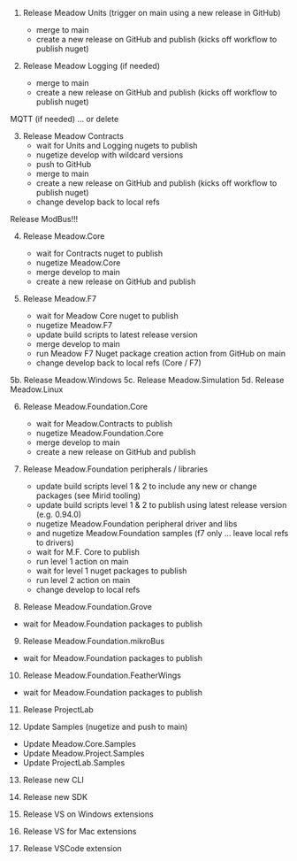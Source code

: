 1. Release Meadow Units (trigger on main using a new release in GitHub)
 	- merge to main
	- create a new release on GitHub and publish (kicks off workflow to publish nuget)

2. Release Meadow Logging (if needed) 
	- merge to main
	- create a new release on GitHub and publish (kicks off workflow to publish nuget)

MQTT (if needed) ... or delete

3. Release Meadow Contracts 
	- wait for Units and Logging nugets to publish
	- nugetize develop with wildcard versions
	- push to GitHub
	- merge to main
	- create a new release on GitHub and publish (kicks off workflow to publish nuget)
	- change develop back to local refs

Release ModBus!!!

4. Release Meadow.Core
	- wait for Contracts nuget to publish
	- nugetize Meadow.Core
	- merge develop to main
	- create a new release on GitHub and publish
	
5. Release Meadow.F7
	- wait for Meadow Core nuget to publish
	- nugetize Meadow.F7
	- update build scripts to latest release version
	- merge develop to main
	- run Meadow F7 Nuget package creation action from GitHub on main
	- change develop back to local refs (Core / F7)

5b. Release Meadow.Windows
5c. Release Meadow.Simulation
5d. Release Meadow.Linux

6. Release Meadow.Foundation.Core
	- wait for Meadow.Contracts to publish
	- nugetize Meadow.Foundation.Core
	- merge develop to main
	- create a new release on GitHub and publish

7. Release Meadow.Foundation peripherals / libraries
	- update build scripts level 1 & 2 to include any new or change packages (see Mirid tooling)
	- update build scripts level 1 & 2 to publish using latest release version (e.g. 0.94.0)
	- nugetize Meadow.Foundation peripheral driver and libs 
	- and nugetize Meadow.Foundation samples (f7 only ... leave local refs to drivers)
	- wait for M.F. Core to publish
	- run level 1 action on main
	- wait for level 1 nuget packages to publish
	- run level 2 action on main
	- change develop to local refs

8. Release Meadow.Foundation.Grove
- wait for Meadow.Foundation packages to publish

9. Release Meadow.Foundation.mikroBus
- wait for Meadow.Foundation packages to publish

10. Release Meadow.Foundation.FeatherWings
- wait for Meadow.Foundation packages to publish

11. Release ProjectLab

12. Update Samples (nugetize and push to main)
- Update Meadow.Core.Samples 
- Update Meadow.Project.Samples
- Update ProjectLab.Samples

13. Release new CLI

14. Release new SDK

15. Release VS on Windows extensions

16. Release VS for Mac extensions

17. Release VSCode extension